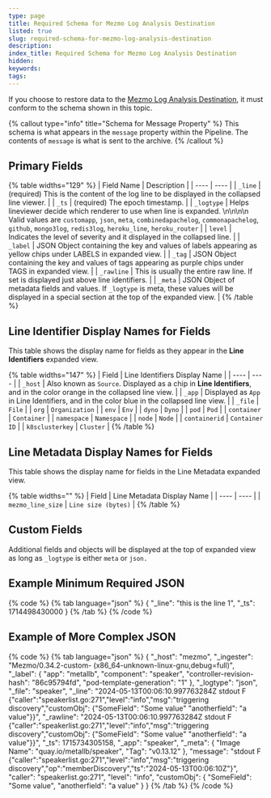 ```yaml
---
type: page
title: Required Schema for Mezmo Log Analysis Destination
listed: true
slug: required-schema-for-mezmo-log-analysis-destination
description: 
index_title: Required Schema for Mezmo Log Analysis Destination
hidden: 
keywords: 
tags: 
---
```


If you choose to restore data to the [Mezmo Log Analysis Destination](/telemetry-pipelines/mezmo-destination), it must conform to the schema shown in this topic.

{% callout type="info" title="Schema for Message Property" %}
This schema is what appears in the `message` property within the Pipeline.  The contents of `message`  is what is sent to the archive.
{% /callout %}

## Primary Fields

{% table widths="129" %}
| Field Name | Description | 
| ---- | ---- | 
| `_line` | (required) This is the content of the log line to be displayed in the collapsed line viewer. | 
| `_ts` | (required) The epoch timestamp. | 
| `_logtype` | Helps lineviewer decide which renderer to use when line is expanded. \n\n\n\n Valid values are `customapp`, `json`, `meta`, `combinedapachelog`, `commonapachelog`, `github`, `mongo3log`, `redis3log`, `heroku_line`, `heroku_router` | 
| `level` | Indicates the level of severity and it displayed in the collapsed line. | 
| `_label` | JSON Object containing the key and values of labels appearing as yellow chips under LABELS in expanded view. | 
| `_tag` | JSON Object containing the key and values of tags appearing as purple chips under TAGS in expanded view. | 
| `_rawline` | This is usually the entire raw line.  If set is displayed just above line identifiers. | 
| `_meta` | JSON Object of metadata fields and values.  If `_logtype` is meta, these values will be displayed in a special section at the top of the expanded view. | 
{% /table %}

## Line Identifier Display Names for Fields

This table shows the display name for fields as they appear in the **Line Identifiers** expanded view. 

{% table widths="147" %}
| Field | Line Identifiers Display Name | 
| ---- | ---- | 
| `_host` | Also known as `Source`. Displayed as a chip in **Line Identifiers**, and in the color orange in the collapsed line view. | 
| `_app` | Displayed as `App` in Line Identifiers, and in the color blue in the collapsed line view. | 
| `_file` | `File` | 
| `org` | `Organization` | 
| `env` | `Env` | 
| `dyno` | `Dyno` | 
| `pod` | `Pod` | 
| `container` | `Container` | 
| `namespace` | `Namespace` | 
| `node` | `Node` | 
| `containerid` | `Container ID` | 
| `k8sclusterkey` | `Cluster` | 
{% /table %}

## Line Metadata Display Names for Fields

This table shows the display name for fields in the Line Metadata expanded view. 

{% table widths="" %}
| Field | Line Metadata Display Name | 
| ---- | ---- | 
| `mezmo_line_size` | `Line size (bytes)` | 
{% /table %}

## Custom Fields

Additional fields and objects will be displayed at the top of expanded view as long as `_logtype` is either `meta` or `json.`

## Example Minimum Required JSON

{% code %}
{% tab language="json" %}
{
    "_line": "this is the line 1", 
    "_ts": 1714498430000
}
{% /tab %}
{% /code %}

## Example of More Complex JSON

{% code %}
{% tab language="json" %}
{
    "_host": "mezmo",
    "_ingester": "Mezmo/0.34.2-custom- (x86_64-unknown-linux-gnu,debug=full)",
    "_label": {
        "app": "metallb",
        "component": "speaker",
        "controller-revision-hash": "86c95794fd",
        "pod-template-generation": "1"
    },
    "_logtype": "json",
    "_file": "speaker",
    "_line": "2024-05-13T00:06:10.997763284Z stdout F {\"caller\":\"speakerlist.go:271\",\"level\":\"info\",\"msg\":\"triggering discovery\",\"customObj\": {\"SomeField\": \"Some value\" \"anotherfield\": \"a value\"}}",
    "_rawline": "2024-05-13T00:06:10.997763284Z stdout F {\"caller\":\"speakerlist.go:271\",\"level\":\"info\",\"msg\":\"triggering discovery\",\"customObj\": {\"SomeField\": \"Some value\" \"anotherfield\": \"a value\"}}",
    "_ts": 1715734305158,
    "_app": "speaker",
    "_meta": {
        "Image Name": "quay.io/metallb/speaker",
        "Tag": "v0.13.12"
    },
    "message": "stdout F {\"caller\":\"speakerlist.go:271\",\"level\":\"info\",\"msg\":\"triggering discovery\",\"op\":\"memberDiscovery\",\"ts\":\"2024-05-13T00:06:10Z\"}",
    "caller": "speakerlist.go:271",
    "level": "info",
    "customObj": {
        "SomeField": "Some value",
        "anotherfield": "a value"
    }
}
{% /tab %}
{% /code %}